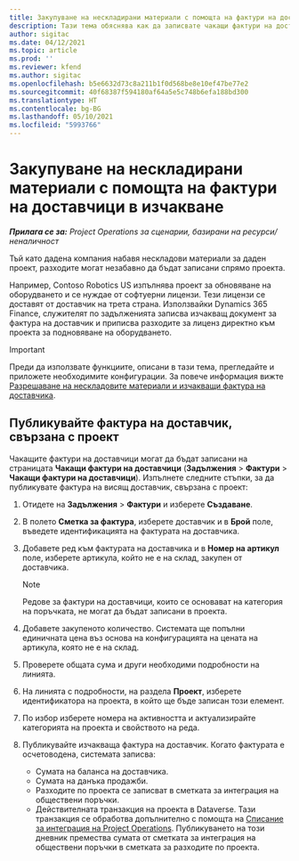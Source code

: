 ```yaml
---
title: Закупуване на нескладирани материали с помощта на фактури на доставчици в изчакване
description: Тази тема обяснява как да записвате чакащи фактури на доставчици.
author: sigitac
ms.date: 04/12/2021
ms.topic: article
ms.prod: ''
ms.reviewer: kfend
ms.author: sigitac
ms.openlocfilehash: b5e6632d73c8a211b1f0d568be8e10ef47be77e2
ms.sourcegitcommit: 40f68387f594180af64a5e5c748b6efa188bd300
ms.translationtype: HT
ms.contentlocale: bg-BG
ms.lasthandoff: 05/10/2021
ms.locfileid: "5993766"
---
```

# <a name="purchase-non-stocked-materials-using-a-pending-vendor-invoice"></a>Закупуване на нескладирани материали с помощта на фактури на доставчици в изчакване

_**Прилага се за:** Project Operations за сценарии, базирани на ресурси/неналичност_

Тъй като дадена компания набавя нескладови материали за даден проект, разходите могат незабавно да бъдат записани спрямо проекта. 

Например, Contoso Robotics US изпълнява проект за обновяване на оборудването и се нуждае от софтуерни лицензи. Тези лицензи се доставят от доставчик на трета страна.  Използвайки Dynamics 365 Finance, служителят по задълженията записва изчакващ документ за фактура на доставчик и приписва разходите за лиценз директно към проекта за подновяване на оборудването. 

> [!IMPORTANT]
> Преди да използвате функциите, описани в тази тема, прегледайте и приложете необходимите конфигурации. За повече информация вижте [Разрешаване на нескладовите материали и изчакващи фактура на доставчика](configure-materials-nonstocked.md). 

## <a name="post-a-project-related-pending-vendor-invoice"></a>Публикувайте фактура на доставчик, свързана с проект 

Чакащите фактури на доставчици могат да бъдат записани на страницата **Чакащи фактури на доставчици** (**Задължения** > **Фактури** > **Чакащи фактури на доставчици**). Изпълнете следните стъпки, за да публикувате фактура на висящ доставчик, свързана с проект:

1. Отидете на **Задължения** > **Фактури** и изберете **Създаване**. 
2. В полето **Сметка за фактура**, изберете доставчик и в **Брой** поле, въведете идентификацията на фактурата на доставчика.
3. Добавете ред към фактурата на доставчика и в **Номер на артикул** поле, изберете артикула, който не е на склад, закупен от доставчика. 

    > [!NOTE]
    > Редове за фактури на доставчици, които се основават на категория на поръчката, не могат да бъдат записани в проекта. 
    
5. Добавете закупеното количество. Системата ще попълни единичната цена въз основа на конфигурацията на цената на артикула, която не е на склад. 
6. Проверете общата сума и други необходими подробности на линията.
7. На линията с подробности, на раздела **Проект**, изберете идентификатора на проекта, в който ще бъде записан този елемент.
8. По избор изберете номера на активността и актуализирайте категорията на проекта и свойството на реда.
9. Публикувайте изчакваща фактура на доставчик. Когато фактурата е осчетоводена, системата записва:
    
    - Сумата на баланса на доставчика.
    - Сумата на данъка продажби.
    - Разходите по проекта се записват в сметката за интеграция на обществени поръчки.
    - Действителната транзакция на проекта в Dataverse. Тази транзакция се обработва допълнително с помощта на [Списание за интеграция на Project Operations](../project-accounting/project-operations-integration-journal.md). Публикуването на този дневник премества сумата от сметката за интеграция на обществени поръчки в сметката за разходите по проекта.
